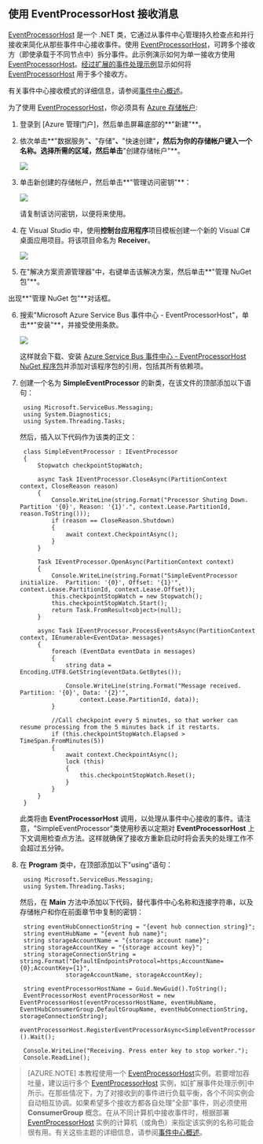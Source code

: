 ﻿## 使用 EventProcessorHost 接收消息

[EventProcessorHost] 是一个 .NET 类，它通过从事件中心管理持久检查点和并行接收来简化从那些事件中心接收事件。使用 [EventProcessorHost]，可跨多个接收方（即使承载于不同节点中）拆分事件。此示例演示如何为单一接收方使用 [EventProcessorHost]。[经过扩展的事件处理示例]显示如何将 [EventProcessorHost] 用于多个接收方。

有关事件中心接收模式的详细信息，请参阅[事件中心概述]。

为了使用 [EventProcessorHost]，你必须具有 [Azure 存储帐户]:

1. 登录到 [Azure 管理门户]，然后单击屏幕底部的**"新建"**。

2. 依次单击**"数据服务"**、**"存储"**、**"快速创建"**，然后为你的存储帐户键入一个名称。选择所需的区域，然后单击**"创建存储帐户"**。

   	![][11]

3. 单击新创建的存储帐户，然后单击**"管理访问密钥"**：

   	![][12]

	请复制该访问密钥，以便将来使用。

4. 在 Visual Studio 中，使用**控制台应用程序**项目模板创建一个新的 Visual C# 桌面应用项目。将该项目命名为 **Receiver**。

   	![][14]

5. 在"解决方案资源管理器"中，右键单击该解决方案，然后单击**"管理 NuGet 包"**。 

出现**"管理 NuGet 包"**对话框。

6. 搜索"Microsoft Azure Service Bus 事件中心 - EventProcessorHost"，单击**"安装"**，并接受使用条款。 

	![][13]

	这样就会下载、安装 <a href="https://www.nuget.org/packages/Microsoft.Azure.ServiceBus.EventProcessorHost">Azure Service Bus 事件中心 - EventProcessorHost NuGet 程序包</a>并添加对该程序包的引用，包括其所有依赖项。

7. 创建一个名为 **SimpleEventProcessor** 的新类，在该文件的顶部添加以下语句：

		using Microsoft.ServiceBus.Messaging;
		using System.Diagnostics;
		using System.Threading.Tasks;

	然后，插入以下代码作为该类的正文：

		class SimpleEventProcessor : IEventProcessor
	    {
	        Stopwatch checkpointStopWatch;
	        
	        async Task IEventProcessor.CloseAsync(PartitionContext context, CloseReason reason)
	        {
	            Console.WriteLine(string.Format("Processor Shuting Down.  Partition '{0}', Reason: '{1}'.", context.Lease.PartitionId, reason.ToString()));
	            if (reason == CloseReason.Shutdown)
	            {
	                await context.CheckpointAsync();
	            }
	        }
	
	        Task IEventProcessor.OpenAsync(PartitionContext context)
	        {
	            Console.WriteLine(string.Format("SimpleEventProcessor initialize.  Partition: '{0}', Offset: '{1}'", context.Lease.PartitionId, context.Lease.Offset));
	            this.checkpointStopWatch = new Stopwatch();
	            this.checkpointStopWatch.Start();
	            return Task.FromResult<object>(null);
	        }
	
	        async Task IEventProcessor.ProcessEventsAsync(PartitionContext context, IEnumerable<EventData> messages)
	        {
	            foreach (EventData eventData in messages)
	            {
	                string data = Encoding.UTF8.GetString(eventData.GetBytes());
	                
	                Console.WriteLine(string.Format("Message received.  Partition: '{0}', Data: '{2}'",
	                    context.Lease.PartitionId, data));
	            }
	
	            //Call checkpoint every 5 minutes, so that worker can resume processing from the 5 minutes back if it restarts.
	            if (this.checkpointStopWatch.Elapsed > TimeSpan.FromMinutes(5))
	            {
	                await context.CheckpointAsync();
	                lock (this)
	                {
	                    this.checkpointStopWatch.Reset();
	                }
	            }
	        }
	    }

	此类将由 **EventProcessorHost** 调用，以处理从事件中心接收的事件。请注意，"SimpleEventProcessor"类使用秒表以定期对 **EventProcessorHost** 上下文调用检查点方法。这样就确保了接收方重新启动时将会丢失的处理工作不会超过五分钟。

8. 在 **Program** 类中，在顶部添加以下"using"语句：

		using Microsoft.ServiceBus.Messaging;
		using System.Threading.Tasks;
	
	然后，在 **Main** 方法中添加以下代码，替代事件中心名称和连接字符串，以及存储帐户和你在前面章节中复制的密钥：

		string eventHubConnectionString = "{event hub connection string}";
        string eventHubName = "{event hub name}";
        string storageAccountName = "{storage account name}";
        string storageAccountKey = "{storage account key}";
        string storageConnectionString = string.Format("DefaultEndpointsProtocol=https;AccountName={0};AccountKey={1}",
                    storageAccountName, storageAccountKey);

        string eventProcessorHostName = Guid.NewGuid().ToString();
        EventProcessorHost eventProcessorHost = new EventProcessorHost(eventProcessorHostName, eventHubName, EventHubConsumerGroup.DefaultGroupName, eventHubConnectionString, storageConnectionString);
        eventProcessorHost.RegisterEventProcessorAsync<SimpleEventProcessor>().Wait();
            
        Console.WriteLine("Receiving. Press enter key to stop worker.");
        Console.ReadLine();

> [AZURE.NOTE] 本教程使用一个 [EventProcessorHost]实例。若要增加吞吐量，建议运行多个 [EventProcessorHost] 实例，如[扩展事件处理示例]中所示。在那些情况下，为了对接收到的事件进行负载平衡，各个不同实例会自动相互协调。如果希望多个接收方都各自处理"全部"事件，则必须使用 **ConsumerGroup** 概念。在从不同计算机中接收事件时，根据部署 [EventProcessorHost] 实例的计算机（或角色）来指定该实例的名称可能会很有用。有关这些主题的详细信息，请参阅[事件中心概述]。

<!-- Links -->
[事件中心概述]: http://msdn.microsoft.com/zh-cn/library/azure/dn821413.aspx
[经过扩展的事件处理示例]: https://code.msdn.microsoft.com/windowsazure/Service-Bus-Event-Hub-45f43fc3
[Azure 存储帐户]: http://www.windowsazure.cn/zh-cn/documentation/articles/storage-create-storage-account/
[EventProcessorHost]: http://msdn.microsoft.com/zh-cn/library/azure/microsoft.servicebus.messaging.eventprocessorhost(v=azure.95).aspx 

<!-- Images -->

[11]: ./media/service-bus-event-hubs-getstarted/create-eph-csharp2.png
[12]: ./media/service-bus-event-hubs-getstarted/create-eph-csharp3.png
[13]: ./media/service-bus-event-hubs-getstarted/create-eph-csharp1.png
[14]: ./media/service-bus-event-hubs-getstarted/create-sender-csharp1.png
